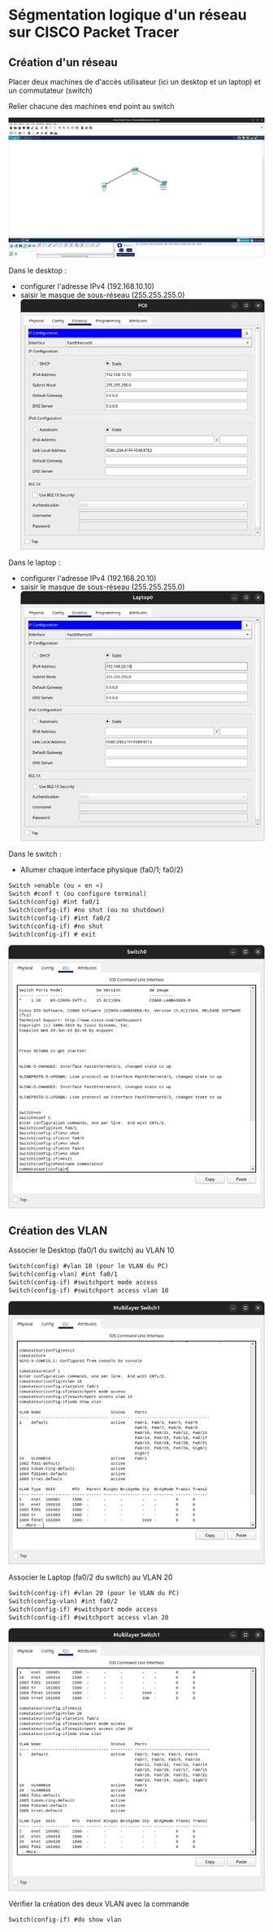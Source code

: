 # Ségmentation logique d'un réseau sur CISCO Packet Tracer
## Création d'un réseau
Placer deux machines de d'accès utilisateur (ici un desktop et un laptop) et un commutateur (switch)

Relier chacune des machines end point au switch

![img](./img/Capture%20d%E2%80%99%C3%A9cran%20du%202025-01-12%2018-59-49.png)

Dans le desktop : 
- configurer l'adresse IPv4 (192.168.10.10)
- saisir le masque de sous-réseau (255.255.255.0)
![img](./img/Capture%20d%E2%80%99%C3%A9cran%20du%202025-01-12%2019-02-52.png)

Dans le laptop : 
- configurer l'adresse IPv4 (192.168.20.10)
- saisir le masque de sous-réseau (255.255.255.0)
![img](./img/Capture%20d%E2%80%99%C3%A9cran%20du%202025-01-12%2019-04-29.png)

Dans le switch :
- Allumer chaque interface physique (fa0/1; fa0/2) 
```
Switch >enable (ou « en »)
Switch #conf t (ou configure terminal)
Switch(config) #int fa0/1
Switch(config-if) #no shut (ou no shutdown)
Switch(config-if) #int fa0/2
Switch(config-if) #no shut
Switch(config-if) # exit
```
![img](./img/Capture%20d%E2%80%99%C3%A9cran%20du%202025-01-12%2019-07-38.png)

## Création des VLAN
Associer le Desktop (fa0/1 du switch) au VLAN 10
```
Switch(config) #vlan 10 (pour le VLAN du PC)
Switch(config-vlan) #int fa0/1
Switch(config-if) #switchport mode access
Switch(config-if) #switchport access vlan 10
```
![img](./img/Capture%20d%E2%80%99%C3%A9cran%20du%202025-01-12%2019-21-16.png)

Associer le Laptop (fa0/2 du switch) au VLAN 20
```
Switch(config-if) #vlan 20 (pour le VLAN du PC)
Switch(config-vlan) #int fa0/2
Switch(config-if) #switchport mode access
Switch(config-if) #switchport access vlan 20
```
![img](./img/Capture%20d%E2%80%99%C3%A9cran%20du%202025-01-12%2019-22-31.png)

Vérifier la création des deux VLAN avec la commande
```
Switch(config-if) #do show vlan
```
